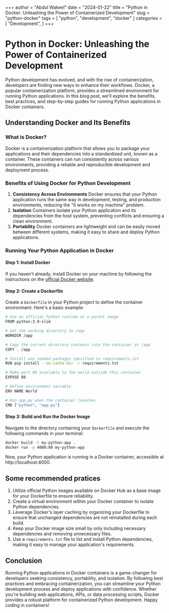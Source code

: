 +++
author = "Abdul Wakeel"
date = "2024-01-22"
title = "Python in Docker: Unleashing the Power of Containerized Development"
slug = "python-docker"
tags = [
    "python",
    "development",
    "docker"
]
categories = [
    "Development",
]
+++


# Python in Docker: Unleashing the Power of Containerized Development

Python development has evolved, and with the rise of containerization, developers are finding new ways to enhance their workflows. Docker, a popular containerization platform, provides a streamlined environment for running Python applications. In this blog post, we'll explore the benefits, best practices, and step-by-step guides for running Python applications in Docker containers.

## Understanding Docker and Its Benefits

### What is Docker?

Docker is a containerization platform that allows you to package your applications and their dependencies into a standardized unit, known as a container. These containers can run consistently across various environments, providing a reliable and reproducible development and deployment process.

### Benefits of Using Docker for Python Development

1. **Consistency Across Environments**
   Docker ensures that your Python application runs the same way in development, testing, and production environments, reducing the "it works on my machine" problem.
2. **Isolation**
   Containers isolate your Python application and its dependencies from the host system, preventing conflicts and ensuring a clean environment.
3. **Portability**
   Docker containers are lightweight and can be easily moved between different systems, making it easy to share and deploy Python applications.

### Running Your Python Application in Docker

#### Step 1: Install Docker

If you haven't already, install Docker on your machine by following the instructions on the [official Docker website](https://docs.docker.com/engine/install/).

#### Step 2: Create a Dockerfile

Create a `Dockerfile` in your Python project to define the container environment. Here's a basic example:

```bash
# Use an official Python runtime as a parent image
FROM python:3.9-slim

# Set the working directory to /app
WORKDIR /app

# Copy the current directory contents into the container at /app
COPY . /app

# Install any needed packages specified in requirements.txt
RUN pip install --no-cache-dir -r requirements.txt

# Make port 80 available to the world outside this container
EXPOSE 80

# Define environment variable
ENV NAME World

# Run app.py when the container launches
CMD ["python", "app.py"]
```

#### Step 3: Build and Run the Docker Image

Navigate to the directory containing your `Dockerfile` and execute the following commands in your terminal:

```bash
docker build -t my-python-app .
docker run -p 4000:80 my-python-app
```

Now, your Python application is running in a Docker container, accessible at http://localhost:4000.

## Some recommended pratices

1. Utilize official Python images available on Docker Hub as a base image for your Dockerfile to ensure reliability.
2. Create a virtual environment within your Docker container to isolate Python dependencies.
3. Leverage Docker's layer caching by organizing your Dockerfile to ensure that unchanged dependencies are not reinstalled during each build.
4. Keep your Docker image size small by only including necessary dependencies and removing unnecessary files.
5. Use a `requirements.txt` file to list and install Python dependencies, making it easy to manage your application's requirements.

## Conclusion
Running Python applications in Docker containers is a game-changer for developers seeking consistency, portability, and isolation. By following best practices and embracing containerization, you can streamline your Python development process and deploy applications with confidence. Whether you're building web applications, APIs, or data processing scripts, Docker provides a robust platform for containerized Python development. Happy coding in containers!
